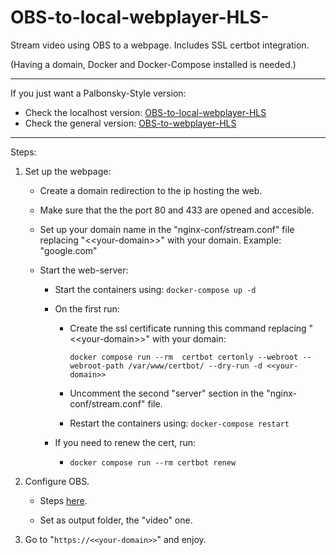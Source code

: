 # OBS-to-local-webplayer-HLS-
Stream video using OBS to a webpage. Includes SSL certbot integration.

(Having a domain, Docker and Docker-Compose installed is needed.)

---

If you just want a Palbonsky-Style version:

- Check the localhost version:
  [OBS-to-local-webplayer-HLS](https://github.com/Pablotesan/OBS-to-local-webplayer-HLS)
- Check the general version:
  [OBS-to-webplayer-HLS](https://github.com/Pablotesan/OBS-to-webplayer-HLS)
---

Steps:
1. Set up the webpage:

    - Create a domain redirection to the ip hosting the web.

    - Make sure that the the port 80 and 433 are opened and accesible.

    - Set up your domain name in the "nginx-conf/stream.conf" file replacing "<\<your-domain\>>" with your domain. Example: "google.com"

    - Start the web-server:

        - Start the containers using: ```docker-compose up -d```

        - On the first run:

            - Create the ssl certificate running this command replacing "<\<your-domain\>>" with your domain:

                ```docker compose run --rm  certbot certonly --webroot --webroot-path /var/www/certbot/ --dry-run -d <<your-domain>>```

            - Uncomment the second "server" section in the "nginx-conf/stream.conf" file.

            - Restart the containers using: ```docker-compose restart```

        - If you need to renew the cert, run:

            - ```docker compose run --rm certbot renew```

      

2. Configure OBS. 
    - Steps [here](https://obsproject.com/forum/resources/how-to-do-hls-streaming-in-obs-open-broadcast-studio.945/).

    - Set as output folder, the "video" one.

3. Go to "```https://<<your-domain>>```" and enjoy.
